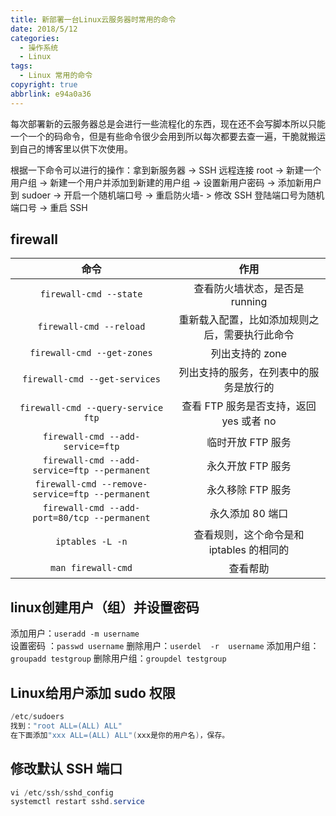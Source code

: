 ```yaml
---
title: 新部署一台Linux云服务器时常用的命令
date: 2018/5/12
categories:
  - 操作系统
  - Linux
tags:
  - Linux 常用的命令
copyright: true
abbrlink: e94a0a36
---
```


每次部署新的云服务器总是会进行一些流程化的东西，现在还不会写脚本所以只能一个一个的码命令，但是有些命令很少会用到所以每次都要去查一遍，干脆就搬运到自己的博客里以供下次使用。

根据一下命令可以进行的操作：拿到新服务器 -> SSH 远程连接 root -> 新建一个用户组 -> 新建一个用户并添加到新建的用户组 -> 设置新用户密码 -> 添加新用户到 sudoer -> 开启一个随机端口号 -> 重启防火墙- > 修改 SSH 登陆端口号为随机端口号 -> 重启 SSH

## firewall

| 命令      |     作用 |
| :--------: | :--------:|
| `firewall-cmd --state` |   查看防火墙状态，是否是 running |
| `firewall-cmd --reload` |   重新载入配置，比如添加规则之后，需要执行此命令 |
| `firewall-cmd --get-zones` |   列出支持的 zone |
| `firewall-cmd --get-services` |   列出支持的服务，在列表中的服务是放行的 |
| `firewall-cmd --query-service ftp` |   查看 FTP 服务是否支持，返回 yes 或者 no |
| `firewall-cmd --add-service=ftp` |   临时开放 FTP 服务 |
| `firewall-cmd --add-service=ftp --permanent` |   永久开放 FTP 服务 |
| `firewall-cmd --remove-service=ftp --permanent` |   永久移除 FTP 服务 |
| `firewall-cmd --add-port=80/tcp --permanent` |   永久添加 80 端口 |
| `iptables -L -n` |   查看规则，这个命令是和 iptables 的相同的 |
| `man firewall-cmd` |   查看帮助 |

## linux创建用户（组）并设置密码

添加用户：`useradd -m username`  
设置密码 ：`passwd username`
删除用户：`userdel  -r  username`
添加用户组：`groupadd testgroup`
删除用户组：`groupdel testgroup`

## Linux给用户添加 sudo 权限
```powershell
/etc/sudoers
找到："root ALL=(ALL) ALL"
在下面添加"xxx ALL=(ALL) ALL"(xxx是你的用户名)，保存。
```

## 修改默认 SSH 端口
```powershell
vi /etc/ssh/sshd_config
systemctl restart sshd.service
```